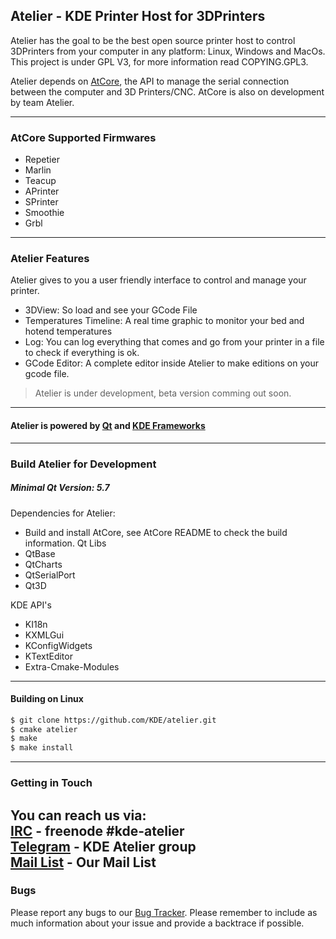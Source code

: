 Atelier - KDE Printer Host for 3DPrinters
---

Atelier has the goal to be the best open source printer host to control
3DPrinters from your computer in any platform: Linux, Windows and MacOs.
This project is under GPL V3, for more information read COPYING.GPL3.

Atelier depends on [AtCore](https://github.com/KDE/atcore), the API to manage the serial connection between the computer and 3D Printers/CNC.
AtCore is also on development by team Atelier.

---
### AtCore Supported Firmwares
 - Repetier
 - Marlin
 - Teacup
 - APrinter
 - SPrinter
 - Smoothie
 - Grbl
---
### Atelier Features
Atelier gives to you a user friendly interface to control and manage your printer.

- 3DView: So load and see your GCode File
- Temperatures Timeline: A real time graphic to monitor your bed and hotend temperatures
- Log: You can log everything that comes and go from your printer in a file to check if everything is ok.
- GCode Editor: A complete editor inside Atelier to make editions on your gcode file.

> Atelier is under development, beta version comming out soon.
---
#### Atelier is powered by [Qt](qt.io) and [KDE Frameworks](https://api.kde.org/frameworks/)
---
### Build Atelier for Development
##### Minimal Qt Version: 5.7

Dependencies for Atelier:
 - Build and install AtCore, see AtCore README to check the build information.
 Qt Libs
 - QtBase
 - QtCharts
 - QtSerialPort
 - Qt3D

 KDE API's
 - KI18n
 - KXMLGui
 - KConfigWidgets
 - KTextEditor
 - Extra-Cmake-Modules
 ----
 #### Building on Linux
 ```bash
 $ git clone https://github.com/KDE/atelier.git
 $ cmake atelier
 $ make
 $ make install
 ```
---
### Getting in Touch
You can reach us via: <br/>
[IRC] - freenode #kde-atelier <br/>
[Telegram] - KDE Atelier group <br/>
[Mail List] - Our Mail List <br/>
---
### Bugs
Please report any bugs to our [Bug Tracker]. Please remember to include as much information about your issue and provide a backtrace if possible.

[IRC]: https://webchat.freenode.net/
[Telegram]: telegram.me/KDEAtelier
[Bug Tracker]: https://bugs.kde.org/enter_bug.cgi?product=Atelier
[Mail List]: atelier@kde.org
